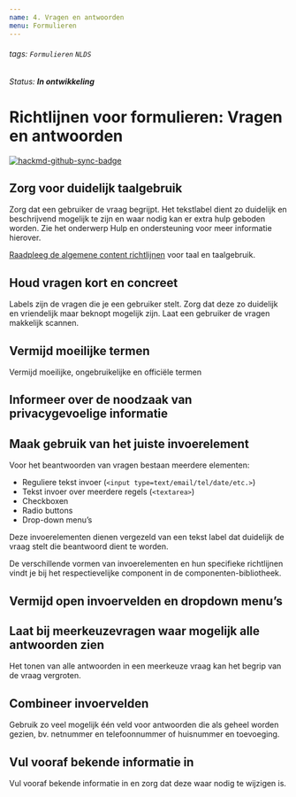 ```yaml
---
name: 4. Vragen en antwoorden
menu: Formulieren
---
```


###### tags: `Formulieren` `NLDS`

_Status: **In ontwikkeling**_

# Richtlijnen voor formulieren: Vragen en antwoorden

[![hackmd-github-sync-badge](https://hackmd.io/WaIXqtnnQNy6GaRJRX6ENA/badge)](https://hackmd.io/WaIXqtnnQNy6GaRJRX6ENA)

## Zorg voor duidelijk taalgebruik

Zorg dat een gebruiker de vraag begrijpt. Het tekstlabel dient zo duidelijk en beschrijvend mogelijk te zijn en waar nodig kan er extra hulp geboden worden. Zie het onderwerp Hulp en ondersteuning voor meer informatie hierover.

[Raadpleeg de algemene content richtlijnen](https://hackmd.io/U-WN8Is9Q62y1auHEbTBhQ) voor taal en taalgebruik.

## Houd vragen kort en concreet

Labels zijn de vragen die je een gebruiker stelt. Zorg dat deze zo duidelijk en vriendelijk maar beknopt mogelijk zijn. Laat een gebruiker de vragen makkelijk scannen.

## Vermijd moeilijke termen

Vermijd moeilijke, ongebruikelijke en officiële termen

## Informeer over de noodzaak van privacygevoelige informatie

## Maak gebruik van het juiste invoerelement

Voor het beantwoorden van vragen bestaan meerdere elementen:
- Reguliere tekst invoer (`<input type=text/email/tel/date/etc.>`)
- Tekst invoer over meerdere regels (`<textarea>`)
- Checkboxen
- Radio buttons
- Drop-down menu’s

Deze invoerelementen dienen vergezeld van een tekst label dat duidelijk de vraag stelt die beantwoord dient te worden.

De verschillende vormen van invoerelementen en hun specifieke richtlijnen vindt je bij het respectievelijke component in de componenten-bibliotheek.


## Vermijd open invoervelden en dropdown menu’s

## Laat bij meerkeuzevragen waar mogelijk alle antwoorden zien

Het tonen van alle antwoorden in een meerkeuze vraag kan het begrip van de vraag vergroten.

## Combineer invoervelden

Gebruik zo veel mogelijk één veld voor antwoorden die als geheel worden gezien, bv. netnummer en telefoonnummer of huisnummer en toevoeging.

## Vul vooraf bekende informatie in

Vul vooraf bekende informatie in en zorg dat deze waar nodig te wijzigen is.